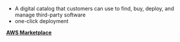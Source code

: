 - A digital catalog that customers can use to find, buy, deploy, and manage third-party software
- one-click deployment

[**AWS Marketplace**](https://aws.amazon.com/marketplace)
